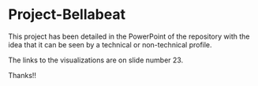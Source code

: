 # Project-Bellabeat
This project has been detailed in the PowerPoint of the repository with the idea that it can be seen by a technical or non-technical profile.

The links to the visualizations are on slide number 23.

Thanks!!
